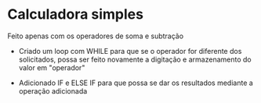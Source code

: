 # Calculadora simples

Feito apenas com os operadores de soma e subtração

- Criado um loop com WHILE para que se o operador for diferente dos solicitados, possa ser feito novamente a digitação e armazenamento do valor em "operador"

- Adicionado IF e ELSE IF para que possa se dar os resultados mediante a operação adicionada
